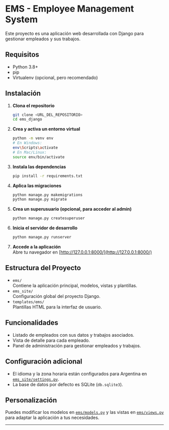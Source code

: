 # EMS - Employee Management System

Este proyecto es una aplicación web desarrollada con Django para gestionar empleados y sus trabajos.

## Requisitos

- Python 3.8+
- pip
- Virtualenv (opcional, pero recomendado)

## Instalación

1. **Clona el repositorio**  
   ```sh
   git clone <URL_DEL_REPOSITORIO>
   cd ems_django
   ```

2. **Crea y activa un entorno virtual**  
   ```sh
   python -m venv env
   # En Windows:
   env\Scripts\activate
   # En Mac/Linux:
   source env/bin/activate
   ```

3. **Instala las dependencias**  
   ```sh
   pip install -r requirements.txt
   ```

4. **Aplica las migraciones**  
   ```sh
   python manage.py makemigrations
   python manage.py migrate
   ```

5. **Crea un superusuario (opcional, para acceder al admin)**  
   ```sh
   python manage.py createsuperuser
   ```

6. **Inicia el servidor de desarrollo**  
   ```sh
   python manage.py runserver
   ```

7. **Accede a la aplicación**  
   Abre tu navegador en [http://127.0.0.1:8000/](http://127.0.0.1:8000/)

## Estructura del Proyecto

- `ems/`  
  Contiene la aplicación principal, modelos, vistas y plantillas.
- `ems_site/`  
  Configuración global del proyecto Django.
- `templates/ems/`  
  Plantillas HTML para la interfaz de usuario.

## Funcionalidades

- Listado de empleados con sus datos y trabajos asociados.
- Vista de detalle para cada empleado.
- Panel de administración para gestionar empleados y trabajos.

## Configuración adicional

- El idioma y la zona horaria están configurados para Argentina en [`ems_site/settings.py`](ems_site/settings.py).
- La base de datos por defecto es SQLite (`db.sqlite3`).

## Personalización

Puedes modificar los modelos en [`ems/models.py`](ems/models.py) y las vistas en [`ems/views.py`](ems/views.py) para adaptar la aplicación a tus necesidades.

---